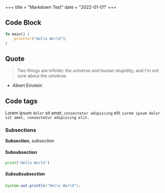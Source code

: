 +++
title = "Markdown Test"
date = "2022-01-01"
+++

## Code Block

```rust
fn main() {
    println!("Hello World");
}
```

## Quote

> Two things are infinite: the universe and human stupidity; and I'm not sure about the universe.
- Albert Einstein


## Code tags

Lorem ipsum `dolor` sit amet, `consectetur adipiscing` elit. 
`Lorem ipsum dolor sit amet, consectetur adipiscing elit.`

### Subsections

**Subsection**, *subsection*

#### Subsubsection

```python
print('Hello World')
```

##### Subsubsubsection

```java
System.out.println("Hello World");
```